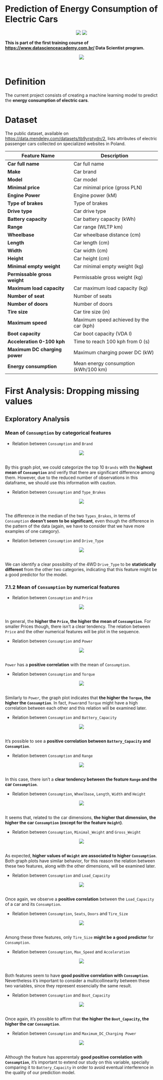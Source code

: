 # Prediction of Energy Consumption of Electric Cars

<div align="center">
<img src="https://img.shields.io/badge/R-276DC3?style=for-the-badge&logo=r&logoColor=white"><img>
<img src="https://img.shields.io/badge/RStudio-75AADB?style=for-the-badge&logo=RStudio&logoColor=white"><img>
</div>

**This is part of the first training course of https://www.datascienceacademy.com.br/ Data Scientist program.**


<center><img src="electric_car.png"></center><br>


# Definition

The current project consists of creating a machine learning model to
predict the **energy consumption of electric cars**.

# Dataset

The public dataset, available on
<https://data.mendeley.com/datasets/tb9yrptydn/2>, lists attributes of
electric passenger cars collected on specialized websites in Poland.

| **Feature Name**              | **Description**                         |
|-------------------------------|-----------------------------------------|
| **Car full name**             | Car full name                           |
| **Make**                      | Car brand                               |
| **Model**                     | Car model                               |
| **Minimal price**             | Car minimal price (gross PLN)           |
| **Engine Power**              | Engine power (kM)                       |
| **Type of brakes**            | Type of brakes                          |
| **Drive type**                | Car drive type                          |
| **Battery capacity**          | Car battery capacity (kWh)              |
| **Range**                     | Car range (WLTP km)                     |
| **Wheelbase**                 | Car wheelbase distance (cm)             |
| **Length**                    | Car length (cm)                         |
| **Width**                     | Car width (cm)                          |
| **Height**                    | Car height (cm)                         |
| **Minimal empty weight**      | Car minimal empty weight (kg)           |
| **Permissable gross weight**  | Permissable gross weight (kg)           |
| **Maximum load capacity**     | Car maximum load capacity (kg)          |
| **Number of seat**            | Number of seats                         |
| **Number of doors**           | Number of doors                         |
| **Tire size**                 | Car tire size (in)                      |
| **Maximum speed**             | Maximum speed achieved by the car (kph) |
| **Boot capacity**             | Car boot capacity (VDA l)               |
| **Acceleration 0-100 kph**    | Time to reach 100 kph from 0 (s)        |
| **Maximum DC charging power** | Maximum charging power DC (kW)          |
| **Energy consumption**        | Mean energy consumption (kWh/100 km)    |

# First Analysis: Dropping missing values

## Exploratory Analysis

### Mean of `Consumption` by categorical features

* Relation between `Consumption` and `Brand`

<center><img src="electric_cars_prediction_files/figure-gfm/unnamed-chunk-21-1.png"></center><br>

By this graph plot, we could categorize the top 10 `Brands` with the
**highest mean of `Consumption`** and verify that there are significant
difference among them. However, due to the reduced number of
observations in this dataframe, we should use this information with
caution.

* Relation between `Consumption` and `Type_Brakes`

<center><img src="electric_cars_prediction_files/figure-gfm/unnamed-chunk-21-2.png"></center><br>

The difference in the median of the two `Types_Brakes`, in terms of
`Consumption` **doesn’t seem to be significant**, even though the
difference in the pattern of the data (again, we have to consider that
we have more examples of one category).

* Relation between `Consumption` and `Drive_Type`

<center><img src="electric_cars_prediction_files/figure-gfm/unnamed-chunk-21-3.png"></center><br>

We can identify a clear possibility of the 4WD `Drive_Type` to be
**statistically different** from the other two categories, indicating
that this feature might be a good predictor for the model.

### 7.1.2 Mean of `Consumption` by numerical features

* Relation between `Consumption` and `Price`

<center><img src="electric_cars_prediction_files/figure-gfm/unnamed-chunk-22-1.png"></center><br>

In general, the **higher the `Price`, the higher the mean of
`Consumption`**. For smaller Prices though, there isn’t a clear
tendency. The relation between `Price` and the other numerical features
will be plot in the sequence.

* Relation between `Consumption` and `Power`

<center><img src="electric_cars_prediction_files/figure-gfm/unnamed-chunk-22-2.png"></center><br>

`Power` has a **positive correlation** with the mean of `Consumption`.

* Relation between `Consumption` and `Torque`

<center><img src="electric_cars_prediction_files/figure-gfm/unnamed-chunk-22-3.png"></center><br>

Similarly to `Power`, the graph plot indicates that **the higher the
`Torque`, the higher the `Consumption`**. In fact, `Power`and `Torque`
might have a high correlation between each other and this relation will
be examined later.

* Relation between `Consumption` and `Battery_Capacity`

<center><img src="electric_cars_prediction_files/figure-gfm/unnamed-chunk-22-4.png"></center><br>

It’s possible to see a **positive correlation between `Battery_Capacity`
and `Consumption`**.

* Relation between `Consumption` and `Range`

<center><img src="electric_cars_prediction_files/figure-gfm/unnamed-chunk-22-5.png"></center><br>

In this case, there isn’t a **clear tendency between the feature `Range`
and the car `Consumption`**.

* Relation between `Consumption`, `Wheelbase`, `Length`, `Width` and
  `Height`
  
<center><img src="electric_cars_prediction_files/figure-gfm/unnamed-chunk-22-6.png"></center><br> 
 
 It seems that, related to the car dimensions, **the higher that
dimension, the higher the car `Consumption` (except for the feature
`Height`)**.

* Relation between `Consumption`, `Minimal_Weight` and `Gross_Weight`

<center><img src="electric_cars_prediction_files/figure-gfm/unnamed-chunk-22-7.png"></center><br>

As expected, **higher values of `Weight` are associated to higher
`Consumption`**. Both graph plots have similar behavior, for this reason
the relation between these two features, along with the other
dimensions, will be examined later.

* Relation between `Consumption` and `Load_Capacity`

<center><img src="electric_cars_prediction_files/figure-gfm/unnamed-chunk-22-8.png"></center><br>

Once again, we observe a **positive correlation** between the
`Load_Capacity` of a car and its `Consumption`.

* Relation between `Consumption`, `Seats`, `Doors` and `Tire_Size`

<center><img src="electric_cars_prediction_files/figure-gfm/unnamed-chunk-22-9.png"></center><br>

Among these three features, only `Tire_Size` **might be a good
predictor** for `Consumption`.

* Relation between `Consumption`, `Max_Speed` and `Acceleration`

<center><img src="electric_cars_prediction_files/figure-gfm/unnamed-chunk-22-10.png"></center><br>

Both features seem to have **good positive correlation with
`Consumption`**. Nevertheless it’s important to consider a
multicollinearity between these two variables, since they represent
essencially the same result.

* Relation between `Consumption` and `Boot_Capacity`

<center><img src="electric_cars_prediction_files/figure-gfm/unnamed-chunk-22-11.png"></center><br>

Once again, it’s possible to affirm that **the higher the
`Boot_Capacity`, the higher the car `Consumption`**.

* Relation between `Consumption` and `Maximum_DC_Charging Power`

<center><img src="electric_cars_prediction_files/figure-gfm/unnamed-chunk-22-11.png"></center><br>

Although the feature has apperentaly **good positive correlation with
`Consumption`**, it’s important to extend our study on this variable,
specially comparing it to `Battery_Capacity` in order to avoid eventual
interference in the quality of our prediction model.
